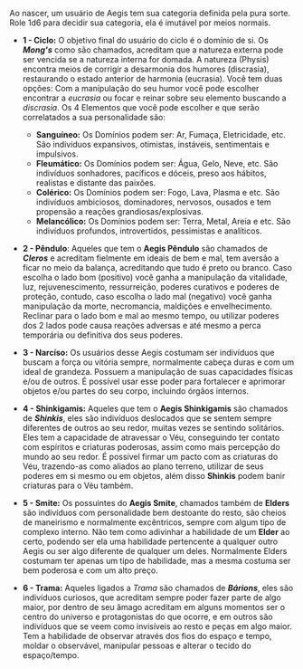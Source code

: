 Ao nascer, um usuário de Aegis tem sua categoria definida pela pura sorte. Role 1d6 para decidir sua categoria, ela é imutável por meios normais. 

- **1 - Ciclo:** O objetivo final do usuário do ciclo é o domínio de si. Os ***Mong's*** como são chamados, acreditam que a natureza externa pode ser vencida se a natureza interna for domada. A natureza (Physis) encontra meios de corrigir a desarmonia dos humores (discrasia), restaurando o estado anterior de harmonia (eucrasia). Você tem duas opções: Com a manipulação do seu humor você pode escolher encontrar a *eucrasia* ou focar e reinar sobre seu elemento buscando a *discrasia*. Os 4 Elementos que você pode escolher e que serão correlatados a sua personalidade são:
	- **Sanguíneo:** Os Domínios podem ser: Ar, Fumaça, Eletricidade, etc. São indivíduos expansivos, otimistas, instáveis, sentimentais e impulsivos.
	- **Fleumático:** Os Domínios podem ser: Água, Gelo, Neve, etc. São indivíduos sonhadores, pacíficos e dóceis, preso aos hábitos, realistas e distante das paixões.
	- **Colérico:** Os Domínios podem ser: Fogo, Lava, Plasma e etc. São indivíduos ambiciosos, dominadores, nervosos, ousados e tem propensão a reações grandiosas/explosivas.
	- **Melancólico:** Os Domínios podem ser: Terra, Metal, Areia e etc. São indivíduos profundos, introvertidos, pessimistas e analíticos.
	
- **2 - Pêndulo**: Aqueles que tem o **Aegis Pêndulo** são chamados de ***Cleros*** e acreditam fielmente em ideais de bem e mal, tem aversão a ficar no meio da balança, acreditando que tudo é preto ou branco. Caso escolha o lado bom (positivo) você ganha a manipulação da vitalidade, luz, rejuvenescimento, ressurreição, poderes curativos e poderes de proteção, contudo, caso escolha o lado mal (negativo) você ganha manipulação da morte, necromancia, maldições e envelhecimento. Reclinar para o lado bom e mal ao mesmo tempo, ou utilizar poderes dos 2 lados pode causa reações adversas e até mesmo a perca temporária ou definitiva dos seus poderes.
- **3 - Narcíso:** Os usuários desse Aegis costumam ser indivíduos que buscam a força ou vitória sempre, normalmente cabeça duras e com um ideal de grandeza. Possuem a manipulação de suas capacidades físicas e/ou de outros. É possível usar esse poder para fortalecer e aprimorar objetos e/ou partes do seu corpo, incluindo órgãos internos.
	
- **4 - Shinkigamis:** Aqueles que tem o **Aegis Shinkigamis** são chamados de ***Shinkis***, eles são indivíduos deslocados que se sentem sempre diferentes de outros ao seu redor, muitas vezes se sentindo solitários. Eles tem a capacidade de atravessar o Véu, conseguindo ter contato com espíritos e criaturas poderosas, assim como mais percepção do mundo ao seu redor. É possível firmar um pacto com as criaturas do Véu, trazendo-as como aliados ao plano terreno, utilizar de seus poderes em si mesmo ou em objetos, além disso **Shinkis** podem banir criaturas para o Véu também.
	
- **5 - Smite:** Os possuintes do **Aegis Smite**, chamados também de **Elders** são indivíduos com personalidade bem destoante do resto, são cheios de maneirismo e normalmente excêntricos, sempre com algum tipo de complexo interno. Não tem como adivinhar a habilidade de um **Elder** ao certo, podendo ser ela uma habilidade pertencente a qualquer outro Aegis ou ser algo diferente de qualquer um deles. Normalmente Elders costumam ter apenas um tipo de habilidade, mas a mesma costuma ser bem poderosa e com um alto preço.
	
- **6 - Trama:** Aqueles ligados a *Trama* são chamados de ***Bárions***, eles são indivíduos curiosos, que acreditam sempre poder fazer parte de algo maior, por dentro de seu âmago acreditam em alguns momentos ser o centro do universo e protagonistas do que ocorre, e em outros são indivíduos que se veem como invisíveis ao resto e peças em algo maior. Tem a habilidade de observar através dos fios do espaço e tempo, moldar o observável, manipular pessoas e alterar o tecido do espaço/tempo.